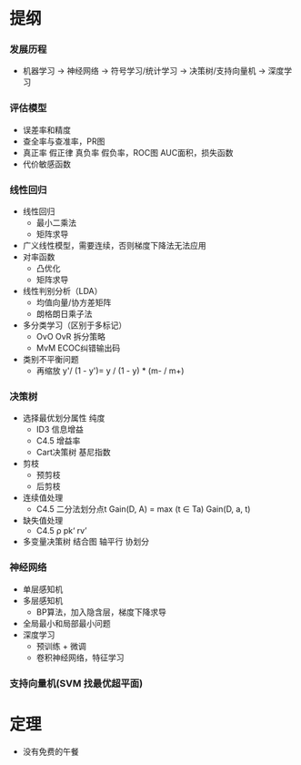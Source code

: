 # 提纲

### 发展历程
  * 机器学习 -> 神经网络 -> 符号学习/统计学习 -> 决策树/支持向量机 -> 深度学习


### 评估模型
  * 误差率和精度
  * 查全率与查准率，PR图
  * 真正率 假正律 真负率 假负率，ROC图 AUC面积，损失函数
  * 代价敏感函数


### 线性回归
  * 线性回归
    * 最小二乘法
    * 矩阵求导
  * 广义线性模型，需要连续，否则梯度下降法无法应用
  * 对率函数
    * 凸优化
    * 矩阵求导
  * 线性判别分析（LDA）
    * 均值向量/协方差矩阵
    * 朗格朗日乘子法
  * 多分类学习（区别于多标记）
    * OvO OvR 拆分策略
    * MvM ECOC纠错输出码
  * 类别不平衡问题
    * 再缩放 y'/ (1 - y')= y / (1 - y) * (m- / m+)


### 决策树
  * 选择最优划分属性 纯度
    * ID3 信息增益
    * C4.5 增益率
    * Cart决策树 基尼指数
  * 剪枝
    * 预剪枝
    * 后剪枝
  * 连续值处理
    * C4.5 二分法划分点t Gain(D, A) = max (t ∈ Ta) Gain(D, a, t)
  * 缺失值处理
    * C4.5 ρ pk‘ rv’
  * 多变量决策树 结合图 轴平行 协划分


### 神经网络
  * 单层感知机
  * 多层感知机
    * BP算法，加入隐含层，梯度下降求导
  * 全局最小和局部最小问题
  * 深度学习
    * 预训练 + 微调
    * 卷积神经网络，特征学习

### 支持向量机(SVM 找最优超平面)

# 定理
  * 没有免费的午餐
